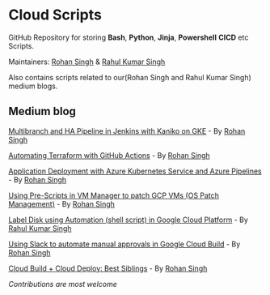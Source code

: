 # Cloud Scripts
GitHub Repository for storing **Bash**, **Python**, **Jinja**, **Powershell** **CICD** etc Scripts.

Maintainers: [Rohan Singh](https://www.linkedin.com/in/rohankalhans/) & [Rahul Kumar Singh](https://www.linkedin.com/in/rahulvatsya/)

Also contains scripts related to our(Rohan Singh and Rahul Kumar Singh) medium blogs.

## Medium blog
[Multibranch and HA Pipeline in Jenkins with Kaniko on GKE](https://medium.com/searce/multibranch-and-ha-pipeline-in-jenkins-with-kaniko-on-gke-8a1e7fa93403) - By [Rohan Singh](https://rohankalhans.medium.com/)

[Automating Terraform with GitHub Actions](https://medium.com/searce/automating-terraform-with-github-actions-5b3aac5abea7) - By [Rohan Singh](https://rohankalhans.medium.com/)

[Application Deployment with Azure Kubernetes Service and Azure Pipelines](https://medium.com/faun/application-deployment-with-azure-kubernetes-service-and-azure-pipelines-a0bf43916746) - By [Rohan Singh](https://rohankalhans.medium.com/)

[Using Pre-Scripts in VM Manager to patch GCP VMs (OS Patch Management)](https://blog.searce.com/patching-gce-vms-using-gcp-vm-manager-os-patch-management-a27eba7d356f) - By [Rohan Singh](https://rohankalhans.medium.com/)

[Label Disk using Automation (shell script) in Google Cloud Platform](https://medium.com/@rahul.singh.1807/label-disk-using-automation-shell-script-in-google-cloud-platform-607db777fb1b) - By [Rahul Kumar Singh](rahulvatsya.medium.com)

[Using Slack to automate manual approvals in Google Cloud Build](https://faun.pub/using-slack-to-automate-manual-approvals-in-google-cloud-build-33de00be6a89) - By [Rohan Singh](https://rohankalhans.medium.com/)

[Cloud Build + Cloud Deploy: Best Siblings]() - By [Rohan Singh](https://rohankalhans.medium.com/)

_Contributions are most welcome_
